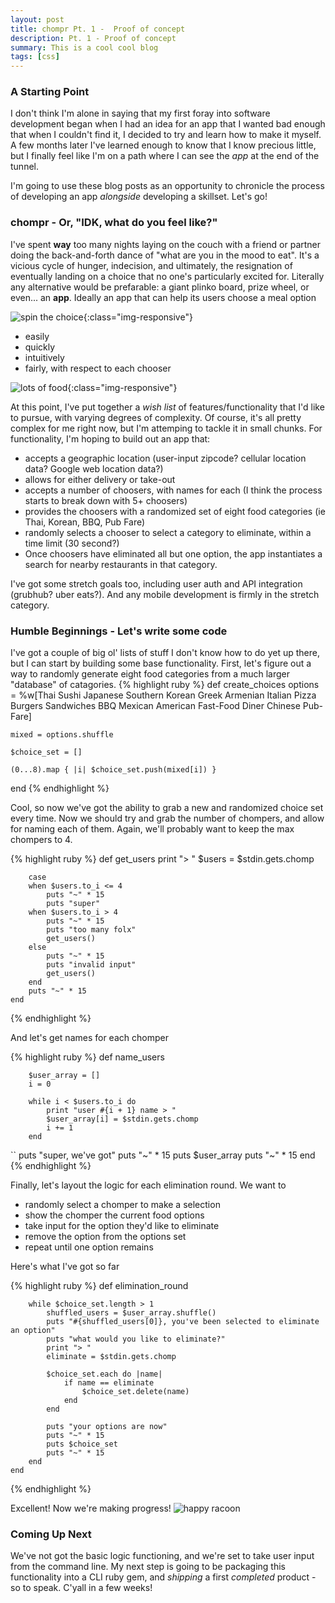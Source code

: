 ```yaml
---
layout: post
title: chompr Pt. 1 -  Proof of concept
description: Pt. 1 - Proof of concept
summary: This is a cool cool blog
tags: [css]
---
```


### A Starting Point

I don't think I'm alone in saying that my first foray into software development began when I had an idea for an app that I wanted bad enough
that when I couldn't find it, I decided to try and learn how to make it myself. A few months later I've learned enough to know that I know
precious little, but I finally feel like I'm on a path where I can see the _app_ at the end of the tunnel. 

I'm going to use these blog posts as an opportunity to chronicle the process of developing an app _alongside_ developing a skillset. Let's go!

### chompr - Or, "IDK, what do you feel like?"

I've spent **way** too many nights laying on the couch with a friend or partner doing the back-and-forth dance of "what are you in the mood to eat". It's a vicious cycle of hunger, indecision, and ultimately, the resignation of eventually landing on a choice that no one's particularly excited for. Literally any alternative would be prefarable: a giant plinko board, prize wheel, or even... an **app**. Ideally an app that can help its users choose a meal option

![spin the choice](https://external-preview.redd.it/zC3dcSZFa0BOSk-AbVIqN3vwy7lIKwKnlzs5DGpAz5E.jpg?width=1024&auto=webp&s=2cb4f9c634b5a431978867eeaa765887f4b4bab8){:class="img-responsive"}


* easily
* quickly
* intuitively
* fairly, with respect to each chooser 

![lots of food](https://rciemecdn.imgix.net/API/Blog/tapas_800px.jpg){:class="img-responsive"}

At this point, I've put together a *wish list* of features/functionality that I'd like to pursue, with varying degrees of complexity. Of course, it's all pretty complex for me right now, but I'm attemping to tackle it in small chunks. For functionality, I'm hoping to build out an app that:

* accepts a geographic location (user-input zipcode? cellular location data? Google web location data?)
* allows for either delivery or take-out
* accepts a number of choosers, with names for each (I think the process starts to break down with 5+ choosers)
* provides the choosers with a randomized set of eight food categories (ie Thai, Korean, BBQ, Pub Fare)
* randomly selects a chooser to select a category to eliminate, within a time limit (30 second?)
* Once choosers have eliminated all but one option, the app instantiates a search for nearby restaurants in that category.

I've got some stretch goals too, including user auth and API integration (grubhub? uber eats?). And any mobile development is firmly in the stretch category. 

### Humble Beginnings - Let's write some code

I've got a couple of big ol' lists of stuff I don't know how to do yet up there, but I can start by building some base functionality. First, let's figure out a way to randomly generate eight food categories from a much larger "database" of catagories. 
{% highlight ruby %}
def create_choices
    options = %w[Thai Sushi Japanese Southern Korean Greek Armenian Italian Pizza Burgers 
    Sandwiches BBQ Mexican American Fast-Food Diner Chinese Pub-Fare]
    
    mixed = options.shuffle
    
    $choice_set = []

    (0...8).map { |i| $choice_set.push(mixed[i]) }
end 
{% endhighlight %}

Cool, so now we've got the ability to grab a new and randomized choice set every time. Now we should try and grab the number of chompers, and allow for naming each of them. Again, we'll probably want to keep the max chompers to 4. 

{% highlight ruby %}
    def get_users
        print "> "
        $users = $stdin.gets.chomp 

        case 
        when $users.to_i <= 4
            puts "~" * 15
            puts "super"
        when $users.to_i > 4
            puts "~" * 15
            puts "too many folx"
            get_users()
        else
            puts "~" * 15
            puts "invalid input"
            get_users()
        end
        puts "~" * 15
    end
{% endhighlight %}

And let's get names for each chomper

{% highlight ruby %}
    def name_users

        $user_array = []
        i = 0
    
        while i < $users.to_i do
            print "user #{i + 1} name > "
            $user_array[i] = $stdin.gets.chomp
            i += 1
        end

``
        puts "super, we've got"
        puts "~" * 15
        puts $user_array
        puts "~" * 15
    end
{% endhighlight %}

Finally, let's layout the logic for each elimination round. We want to 
* randomly select a chomper to make a selection
* show the chomper the current food options
* take input for the option they'd like to eliminate
* remove the option from the options set
* repeat until one option remains

Here's what I've got so far

{% highlight ruby %}
    def elimination_round
    
        while $choice_set.length > 1
            shuffled_users = $user_array.shuffle()
            puts "#{shuffled_users[0]}, you've been selected to eliminate an option"
            puts "what would you like to eliminate?"
            print "> "
            eliminate = $stdin.gets.chomp

            $choice_set.each do |name|
                if name == eliminate
                    $choice_set.delete(name)
                end
            end

            puts "your options are now"
            puts "~" * 15
            puts $choice_set
            puts "~" * 15
        end
    end
{% endhighlight %}

Excellent! Now we're making progress!
![happy racoon](https://media.giphy.com/media/40F4fLvOkInEk/giphy.gif)

### Coming Up Next

We've not got the basic logic functioning, and we're set to take user input from the command line. My next step is going to be packaging this functionality into a 
CLI ruby gem, and _shipping_ a first _completed_ product - so to speak. C'yall in a few weeks!